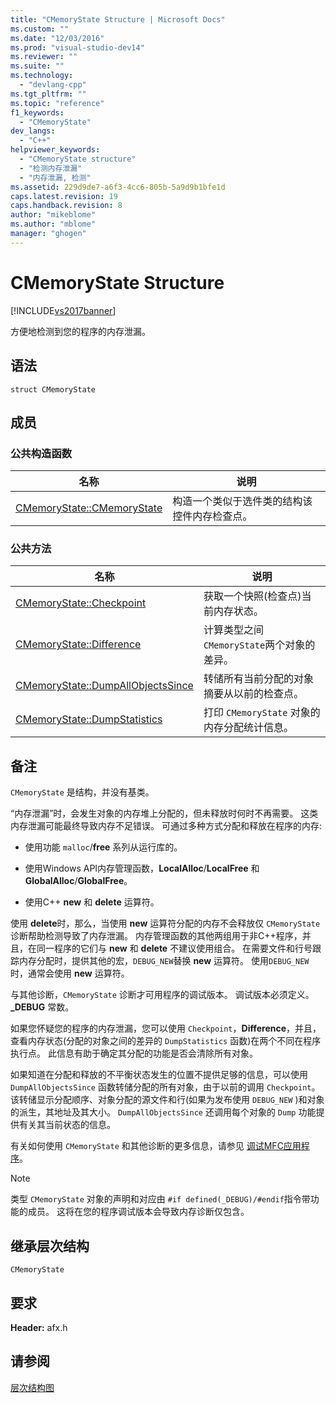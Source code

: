 ```yaml
---
title: "CMemoryState Structure | Microsoft Docs"
ms.custom: ""
ms.date: "12/03/2016"
ms.prod: "visual-studio-dev14"
ms.reviewer: ""
ms.suite: ""
ms.technology: 
  - "devlang-cpp"
ms.tgt_pltfrm: ""
ms.topic: "reference"
f1_keywords: 
  - "CMemoryState"
dev_langs: 
  - "C++"
helpviewer_keywords: 
  - "CMemoryState structure"
  - "检测内存泄漏"
  - "内存泄漏, 检测"
ms.assetid: 229d9de7-a6f3-4cc6-805b-5a9d9b1bfe1d
caps.latest.revision: 19
caps.handback.revision: 8
author: "mikeblome"
ms.author: "mblome"
manager: "ghogen"
---
```

# CMemoryState Structure
[!INCLUDE[vs2017banner](../../assembler/inline/includes/vs2017banner.md)]

方便地检测到您的程序的内存泄漏。  
  
## 语法  
  
```  
struct CMemoryState  
```  
  
## 成员  
  
### 公共构造函数  
  
|名称|说明|  
|--------|--------|  
|[CMemoryState::CMemoryState](../Topic/CMemoryState::CMemoryState.md)|构造一个类似于选件类的结构该控件内存检查点。|  
  
### 公共方法  
  
|名称|说明|  
|--------|--------|  
|[CMemoryState::Checkpoint](../Topic/CMemoryState::Checkpoint.md)|获取一个快照\(检查点\)当前内存状态。|  
|[CMemoryState::Difference](../Topic/CMemoryState::Difference.md)|计算类型之间 `CMemoryState`两个对象的差异。|  
|[CMemoryState::DumpAllObjectsSince](../Topic/CMemoryState::DumpAllObjectsSince.md)|转储所有当前分配的对象摘要从以前的检查点。|  
|[CMemoryState::DumpStatistics](../Topic/CMemoryState::DumpStatistics.md)|打印 `CMemoryState` 对象的内存分配统计信息。|  
  
## 备注  
 `CMemoryState` 是结构，并没有基类。  
  
 “内存泄漏”时，会发生对象的内存堆上分配的，但未释放时何时不再需要。  这类内存泄漏可能最终导致内存不足错误。  可通过多种方式分配和释放在程序的内存:  
  
-   使用功能 `malloc`\/**free** 系列从运行库的。  
  
-   使用Windows API内存管理函数，**LocalAlloc**\/**LocalFree** 和 **GlobalAlloc**\/**GlobalFree**。  
  
-   使用C\+\+ **new** 和 **delete** 运算符。  
  
 使用 **delete**时，那么，当使用 **new** 运算符分配的内存不会释放仅 `CMemoryState` 诊断帮助检测导致了内存泄漏。  内存管理函数的其他两组用于非C\+\+程序，并且，在同一程序的它们与 **new** 和 **delete** 不建议使用组合。  在需要文件和行号跟踪内存分配时，提供其他的宏，`DEBUG_NEW`替换 **new** 运算符。  使用`DEBUG_NEW` 时，通常会使用 **new** 运算符。  
  
 与其他诊断，`CMemoryState` 诊断才可用程序的调试版本。  调试版本必须定义。**\_DEBUG** 常数。  
  
 如果您怀疑您的程序的内存泄漏，您可以使用 `Checkpoint`，**Difference**，并且，查看内存状态\(分配的对象之间的差异的 `DumpStatistics` 函数\)在两个不同在程序执行点。  此信息有助于确定其分配的功能是否会清除所有对象。  
  
 如果知道在分配和释放的不平衡状态发生的位置不提供足够的信息，可以使用 `DumpAllObjectsSince` 函数转储分配的所有对象，由于以前的调用 `Checkpoint`。  该转储显示分配顺序、对象分配的源文件和行\(如果为发布使用 `DEBUG_NEW` \)和对象的派生，其地址及其大小。  `DumpAllObjectsSince` 还调用每个对象的 `Dump` 功能提供有关其当前状态的信息。  
  
 有关如何使用 `CMemoryState` 和其他诊断的更多信息，请参见 [调试MFC应用程序](../Topic/MFC%20Debugging%20Techniques.md)。  
  
> [!NOTE]
>  类型 `CMemoryState` 对象的声明和对应由 `#if defined(_DEBUG)/#endif`指令带功能的成员。  这将在您的程序调试版本会导致内存诊断仅包含。  
  
## 继承层次结构  
 `CMemoryState`  
  
## 要求  
 **Header:** afx.h  
  
## 请参阅  
 [层次结构图](../../mfc/hierarchy-chart.md)